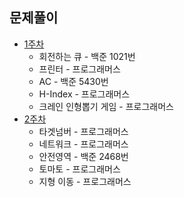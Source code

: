 ## 문제풀이

* [1주차](./1주차.md)
  * 회전하는 큐 - 백준 1021번
  * 프린터 - 프로그래머스
  * AC - 백준 5430번 
  * H-Index - 프로그래머스
  * 크레인 인형뽑기 게임 - 프로그래머스
* [2주차](./2주차.md)
  * 타겟넘버 - 프로그래머스
  * 네트워크 - 프로그래머스
  * 안전영역 - 백준 2468번
  * 토마토 - 프로그래머스
  * 지형 이동 - 프로그래머스

